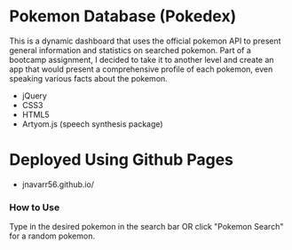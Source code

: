 # Pokemon Database (Pokedex)

This is a dynamic dashboard that uses the official pokemon API to present general information and statistics on searched pokemon. Part of a bootcamp assignment, I decided to take it to another level and create an app that would present a comprehensive profile of each pokemon, even speaking various facts about the pokemon.

  - jQuery
  - CSS3
  - HTML5
  - Artyom.js (speech synthesis package)

# Deployed Using Github Pages

  - jnavarr56.github.io/

### How to Use

Type in the desired pokemon in the search bar OR click "Pokemon Search" for a random pokemon.



